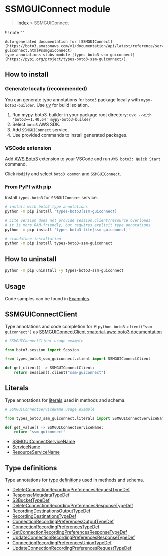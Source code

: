 #  SSMGUIConnect module

> [Index](../README.md) > SSMGUIConnect

!!! note ""

    Auto-generated documentation for [SSMGUIConnect](https://boto3.amazonaws.com/v1/documentation/api/latest/reference/services/ssm-guiconnect.html#ssmguiconnect)
    type annotations stubs module [types-boto3-ssm-guiconnect](https://pypi.org/project/types-boto3-ssm-guiconnect/).

## How to install

### Generate locally (recommended)

You can generate type annotations for `boto3` package locally with `mypy-boto3-builder`.
Use [uv](https://docs.astral.sh/uv/getting-started/installation/) for build isolation.

1. Run mypy-boto3-builder in your package root directory: `uvx --with 'boto3==1.40.64' mypy-boto3-builder`
1. Select `boto3` AWS SDK.
1. Add `SSMGUIConnect` service.
1. Use provided commands to install generated packages.


### VSCode extension

Add [AWS Boto3](https://marketplace.visualstudio.com/items?itemName=Boto3typed.boto3-ide)
extension to your VSCode and run `AWS boto3: Quick Start` command.

Click `Modify` and select `boto3 common` and `SSMGUIConnect`.


### From PyPI with pip

Install `types-boto3` for `SSMGUIConnect` service.

```bash
# install with boto3 type annotations
python -m pip install 'types-boto3[ssm-guiconnect]'

# Lite version does not provide session.client/resource overloads
# it is more RAM-friendly, but requires explicit type annotations
python -m pip install 'types-boto3-lite[ssm-guiconnect]'

# standalone installation
python -m pip install types-boto3-ssm-guiconnect
```



## How to uninstall

```bash
python -m pip uninstall -y types-boto3-ssm-guiconnect
```

## Usage

Code samples can be found in [Examples](./usage.md).

## SSMGUIConnectClient

Type annotations and code completion for  `#!python boto3.client("ssm-guiconnect")` as [SSMGUIConnectClient](./client.md)
[:material-aws: boto3 documentation](https://boto3.amazonaws.com/v1/documentation/api/latest/reference/services/ssm-guiconnect.html#SSMGUIConnect.Client)

```python
# SSMGUIConnectClient usage example

from boto3.session import Session

from types_boto3_ssm_guiconnect.client import SSMGUIConnectClient

def get_client() -> SSMGUIConnectClient:
    return Session().client("ssm-guiconnect")
```









## Literals

Type annotations for [literals](./literals.md) used in methods and schema.

```python
# SSMGUIConnectServiceName usage example

from types_boto3_ssm_guiconnect.literals import SSMGUIConnectServiceName

def get_value() -> SSMGUIConnectServiceName:
    return "ssm-guiconnect"
```

- [SSMGUIConnectServiceName](./literals.md#ssmguiconnectservicename)
- [ServiceName](./literals.md#servicename)
- [ResourceServiceName](./literals.md#resourceservicename)




## Type definitions

Type annotations for [type definitions](./type_defs.md) used in methods and schema.

- [DeleteConnectionRecordingPreferencesRequestTypeDef](./type_defs.md#deleteconnectionrecordingpreferencesrequesttypedef)
- [ResponseMetadataTypeDef](./type_defs.md#responsemetadatatypedef)
- [S3BucketTypeDef](./type_defs.md#s3buckettypedef)
- [DeleteConnectionRecordingPreferencesResponseTypeDef](./type_defs.md#deleteconnectionrecordingpreferencesresponsetypedef)
- [RecordingDestinationsOutputTypeDef](./type_defs.md#recordingdestinationsoutputtypedef)
- [RecordingDestinationsTypeDef](./type_defs.md#recordingdestinationstypedef)
- [ConnectionRecordingPreferencesOutputTypeDef](./type_defs.md#connectionrecordingpreferencesoutputtypedef)
- [ConnectionRecordingPreferencesTypeDef](./type_defs.md#connectionrecordingpreferencestypedef)
- [GetConnectionRecordingPreferencesResponseTypeDef](./type_defs.md#getconnectionrecordingpreferencesresponsetypedef)
- [UpdateConnectionRecordingPreferencesResponseTypeDef](./type_defs.md#updateconnectionrecordingpreferencesresponsetypedef)
- [ConnectionRecordingPreferencesUnionTypeDef](./type_defs.md#connectionrecordingpreferencesuniontypedef)
- [UpdateConnectionRecordingPreferencesRequestTypeDef](./type_defs.md#updateconnectionrecordingpreferencesrequesttypedef)

